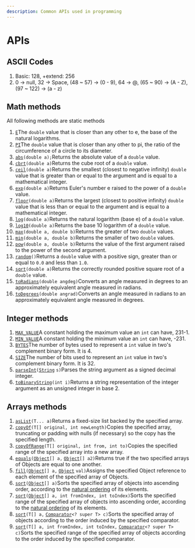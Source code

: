 ```yaml
---
description: Common APIs used in programming
---
```


# APIs

## ASCII Codes

1. Basic: 128, +extend: 256
2. 0 -&gt; null, 32 -&gt; Space, \(48 ~ 57\) -&gt; \(0 - 9\), 64 -&gt; @, \(65 ~ 90\) -&gt; \(A - Z\), \(97 ~ 122\) -&gt; \(a - z\)

## Math methods

All following methods are static methods

1.  [`E`](https://docs.oracle.com/javase/8/docs/api/java/lang/Math.html#E)The `double` value that is closer than any other to e, the base of the natural logarithms.
2.  [`PI`](https://docs.oracle.com/javase/8/docs/api/java/lang/Math.html#PI)The `double` value that is closer than any other to pi, the ratio of the circumference of a circle to its diameter. 
3. [`abs`](https://docs.oracle.com/javase/8/docs/api/java/lang/Math.html#abs-double-)`(double a);`Returns the absolute value of a `double` value.
4.  [`cbrt`](https://docs.oracle.com/javase/8/docs/api/java/lang/Math.html#cbrt-double-)`(double a)`Returns the cube root of a `double` value.
5.  [`ceil`](https://docs.oracle.com/javase/8/docs/api/java/lang/Math.html#ceil-double-)`(double a)`Returns the smallest \(closest to negative infinity\) `double` value that is greater than or equal to the argument and is equal to a mathematical integer.
6.  [`exp`](https://docs.oracle.com/javase/8/docs/api/java/lang/Math.html#exp-double-)`(double a)`Returns Euler's number e raised to the power of a `double` value.
7.  [`floor`](https://docs.oracle.com/javase/8/docs/api/java/lang/Math.html#floor-double-)`(double a)`Returns the largest \(closest to positive infinity\) `double` value that is less than or equal to the argument and is equal to a mathematical integer.
8.  [`log`](https://docs.oracle.com/javase/8/docs/api/java/lang/Math.html#log-double-)`(double a)`Returns the natural logarithm \(base e\) of a `double` value.
9.  [`log10`](https://docs.oracle.com/javase/8/docs/api/java/lang/Math.html#log10-double-)`(double a)`Returns the base 10 logarithm of a `double` value.
10.  [`max`](https://docs.oracle.com/javase/8/docs/api/java/lang/Math.html#max-double-double-)`(double a, double b)`Returns the greater of two `double` values.
11.  [`min`](https://docs.oracle.com/javase/8/docs/api/java/lang/Math.html#min-double-double-)`(double a, double b)`Returns the smaller of two `double` values.
12.  [`pow`](https://docs.oracle.com/javase/8/docs/api/java/lang/Math.html#pow-double-double-)`(double a, double b)`Returns the value of the first argument raised to the power of the second argument.
13.  [`random`](https://docs.oracle.com/javase/8/docs/api/java/lang/Math.html#random--)`()`Returns a `double` value with a positive sign, greater than or equal to `0.0` and less than `1.0`.
14.  [`sqrt`](https://docs.oracle.com/javase/8/docs/api/java/lang/Math.html#sqrt-double-)`(double a)`Returns the correctly rounded positive square root of a `double` value.
15.  [`toRadians`](https://docs.oracle.com/javase/8/docs/api/java/lang/Math.html#toRadians-double-)`(double angdeg)`Converts an angle measured in degrees to an approximately equivalent angle measured in radians.
16.  [`toDegrees`](https://docs.oracle.com/javase/8/docs/api/java/lang/Math.html#toDegrees-double-)`(double angrad)`Converts an angle measured in radians to an approximately equivalent angle measured in degrees.

## Integer methods

1.  [`MAX_VALUE`](https://docs.oracle.com/javase/8/docs/api/java/lang/Integer.html#MAX_VALUE)A constant holding the maximum value an `int` can have, 231-1.
2.  [`MIN_VALUE`](https://docs.oracle.com/javase/8/docs/api/java/lang/Integer.html#MIN_VALUE)A constant holding the minimum value an `int` can have, -231.
3.  [`BYTES`](https://docs.oracle.com/javase/8/docs/api/java/lang/Integer.html#BYTES)The number of bytes used to represent a `int` value in two's complement binary form. It is 4.
4.  [`SIZE`](https://docs.oracle.com/javase/8/docs/api/java/lang/Integer.html#SIZE)The number of bits used to represent an `int` value in two's complement binary form. It is 32.
5.  [`parseInt`](https://docs.oracle.com/javase/8/docs/api/java/lang/Integer.html#parseInt-java.lang.String-)`(`[`String`](https://docs.oracle.com/javase/8/docs/api/java/lang/String.html) `s)`Parses the string argument as a signed decimal integer.
6.  [`toBinaryString`](https://docs.oracle.com/javase/8/docs/api/java/lang/Integer.html#toBinaryString-int-)`(int i)`Returns a string representation of the integer argument as an unsigned integer in base 2.

## Arrays methods

1.  [`asList`](https://docs.oracle.com/javase/8/docs/api/java/util/Arrays.html#asList-T...-)`(T... a)`Returns a fixed-size list backed by the specified array.
2.  [`copyOf`](https://docs.oracle.com/javase/8/docs/api/java/util/Arrays.html#copyOf-T:A-int-)`(T[] original, int newLength)`Copies the specified array, truncating or padding with nulls \(if necessary\) so the copy has the specified length.
3.  [`copyOfRange`](https://docs.oracle.com/javase/8/docs/api/java/util/Arrays.html#copyOfRange-T:A-int-int-)`(T[] original, int from, int to)`Copies the specified range of the specified array into a new array.
4.  [`equals`](https://docs.oracle.com/javase/8/docs/api/java/util/Arrays.html#equals-java.lang.Object:A-java.lang.Object:A-)`(`[`Object`](https://docs.oracle.com/javase/8/docs/api/java/lang/Object.html)`[] a,` [`Object`](https://docs.oracle.com/javase/8/docs/api/java/lang/Object.html)`[] a2)`Returns true if the two specified arrays of Objects are equal to one another.
5.  [`fill`](https://docs.oracle.com/javase/8/docs/api/java/util/Arrays.html#fill-java.lang.Object:A-java.lang.Object-)`(`[`Object`](https://docs.oracle.com/javase/8/docs/api/java/lang/Object.html)`[] a,` [`Object`](https://docs.oracle.com/javase/8/docs/api/java/lang/Object.html) `val)`Assigns the specified Object reference to each element of the specified array of Objects.
6.  [`sort`](https://docs.oracle.com/javase/8/docs/api/java/util/Arrays.html#sort-java.lang.Object:A-)`(`[`Object`](https://docs.oracle.com/javase/8/docs/api/java/lang/Object.html)`[] a)`Sorts the specified array of objects into ascending order, according to the [natural ordering](https://docs.oracle.com/javase/8/docs/api/java/lang/Comparable.html) of its elements.
7.  [`sort`](https://docs.oracle.com/javase/8/docs/api/java/util/Arrays.html#sort-java.lang.Object:A-int-int-)`(`[`Object`](https://docs.oracle.com/javase/8/docs/api/java/lang/Object.html)`[] a, int fromIndex, int toIndex)`Sorts the specified range of the specified array of objects into ascending order, according to the [natural ordering](https://docs.oracle.com/javase/8/docs/api/java/lang/Comparable.html) of its elements.
8.  [`sort`](https://docs.oracle.com/javase/8/docs/api/java/util/Arrays.html#sort-T:A-java.util.Comparator-)`(T[] a,` [`Comparator`](https://docs.oracle.com/javase/8/docs/api/java/util/Comparator.html)`<? super T> c)`Sorts the specified array of objects according to the order induced by the specified comparator.
9.  [`sort`](https://docs.oracle.com/javase/8/docs/api/java/util/Arrays.html#sort-T:A-int-int-java.util.Comparator-)`(T[] a, int fromIndex, int toIndex,` [`Comparator`](https://docs.oracle.com/javase/8/docs/api/java/util/Comparator.html)`<? super T> c)`Sorts the specified range of the specified array of objects according to the order induced by the specified comparator.

